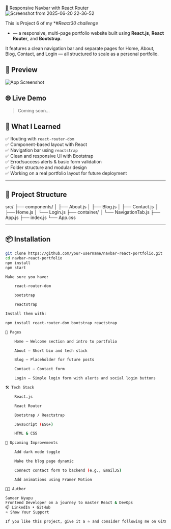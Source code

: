  🚀 Responsive Navbar with React Router
![Screenshot from 2025-06-20 22-36-52](https://github.com/user-attachments/assets/28e45b74-5c6a-4a6c-8c81-7622d9892f0f)

This is Project 6 of my **#React30 challenge*
* — a responsive, multi-page portfolio website built using **React.js**, **React Router**, and **Bootstrap**.

It features a clean navigation bar and separate pages for Home, About, Blog, Contact, and Login — all structured to scale as a personal portfolio.

## 📸 Preview

![App Screenshot](./preview.png)

## 🌐 Live Demo

> Coming soon...

## 🧠 What I Learned

✅ Routing with `react-router-dom`  
✅ Component-based layout with React  
✅ Navigation bar using `reactstrap`  
✅ Clean and responsive UI with Bootstrap  
✅ Error/success alerts & basic form validation  
✅ Folder structure and modular design  
✅ Working on a real portfolio layout for future deployment

---

## 📁 Project Structure

src/
├── components/
│ ├── About.js
│ ├── Blog.js
│ ├── Contact.js
│ ├── Home.js
│ └── Login.js
├── container/
│ └── NavigationTab.js
├── App.js
├── index.js
└── App.css


---

## 📦 Installation

```bash
git clone https://github.com/your-username/navbar-react-portfolio.git
cd navbar-react-portfolio
npm install
npm start

Make sure you have:

    react-router-dom

    bootstrap

    reactstrap

Install them with:

npm install react-router-dom bootstrap reactstrap

📄 Pages

    Home – Welcome section and intro to portfolio

    About – Short bio and tech stack

    Blog – Placeholder for future posts

    Contact – Contact form

    Login – Simple login form with alerts and social login buttons

🛠 Tech Stack

    React.js

    React Router

    Bootstrap / Reactstrap

    JavaScript (ES6+)

    HTML & CSS

🚧 Upcoming Improvements

    Add dark mode toggle

    Make the blog page dynamic

    Connect contact form to backend (e.g., EmailJS)

    Add animations using Framer Motion

👨‍💻 Author

Sameer Nyapu
Frontend Developer on a journey to master React & DevOps
📫 LinkedIn • GitHub
⭐️ Show Your Support

If you like this project, give it a ⭐️ and consider following me on GitHub to see my React30 journey!
